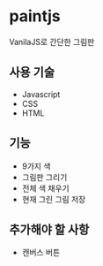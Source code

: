 # paintjs
VanilaJS로 간단한 그림판 

## 사용 기술
* Javascript
* CSS
* HTML

## 기능
* 9가지 색
* 그림판 그리기
* 전체 색 채우기
* 현재 그린 그림 저장

## 추가해야 할 사항
* 캔버스  버튼
